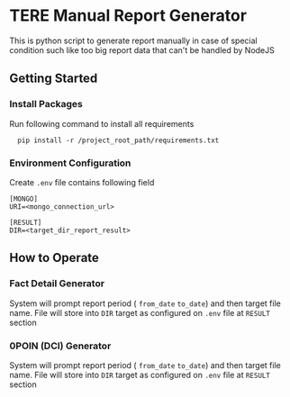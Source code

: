 # TERE Manual Report Generator
This is python script to generate report manually in case of special condition such like too big report data that can't be handled by NodeJS

## Getting Started
### Install Packages
Run following command to install all requirements
```shell
  pip install -r /project_root_path/requirements.txt
```

### Environment Configuration
Create `.env` file contains following field
```env
[MONGO]
URI=<mongo_connection_url>

[RESULT]
DIR=<target_dir_report_result>
```

## How to Operate
### Fact Detail Generator
System will prompt report period ( `from_date` `to_date`) and then target file name. File will store into `DIR` target as configured on `.env` file at `RESULT` section

### 0POIN (DCI) Generator
System will prompt report period ( `from_date` `to_date`) and then target file name. File will store into `DIR` target as configured on `.env` file at `RESULT` section
